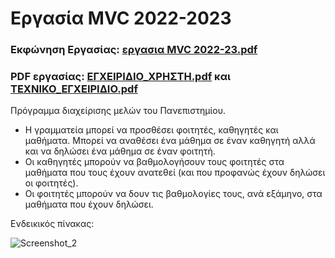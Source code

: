 # Εργασία MVC 2022-2023

### Εκφώνηση Εργασίας: [εργασια MVC 2022-23.pdf](https://github.com/apostolouagg/MVC/files/14550420/MVC.2022-23.pdf)

### PDF εργασίας: [ΕΓΧΕΙΡΙΔΙΟ_ΧΡΗΣΤΗ.pdf](https://github.com/apostolouagg/MVC/files/14550422/_.pdf) και [ΤΕΧΝΙΚΟ_ΕΓΧΕΙΡΙΔΙΟ.pdf](https://github.com/apostolouagg/MVC/files/14550423/_.pdf)

Πρόγραμμα διαχείρισης μελών του Πανεπιστημίου.
- Η γραμματεία μπορεί να προσθέσει φοιτητές, καθηγητές και μαθήματα. Μπορεί να αναθέσει ένα μάθημα σε έναν καθηγητή αλλά και να δηλώσει ένα μάθημα σε έναν φοιτητή.
- Οι καθηγητές μπορούν να βαθμολογήσουν τους φοιτητές στα μαθήματα που τους έχουν ανατεθεί (και που προφανώς έχουν δηλώσει οι φοιτητές).
- Οι φοιτητές μπορούν να δουν τις βαθμολογίες τους, ανά εξάμηνο, στα μαθήματα που έχουν δηλώσει.

Ενδεικικός πίνακας:

![Screenshot_2](https://github.com/apostolouagg/MVC/assets/61296853/7e1bc521-831b-40fe-945a-e33c1bdf6fe4)
